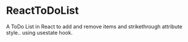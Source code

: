 # ReactToDoList
A ToDo List in React to add and remove items and strikethrough attribute style.. using usestate hook.

